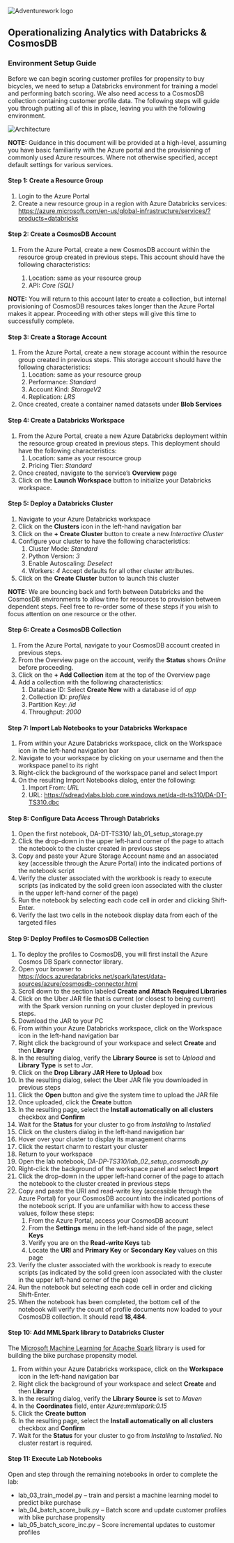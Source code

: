 
![Adventurework logo](/images/AdventureWorks_logo.png)

## Operationalizing Analytics with Databricks & CosmosDB

### Environment Setup Guide

Before we can begin scoring customer profiles for propensity to buy bicycles, we need to setup a Databricks environment for training a model and performing batch scoring.  We also need access to a CosmosDB collection containing customer profile data.  The following steps will guide you through putting all of this in place, leaving you with the following environment.

![Architecture](/images/architecture.png)

**NOTE:** Guidance in this document will be provided at a high-level, assuming you have basic familiarity with the Azure portal and the provisioning of commonly used Azure resources. Where not otherwise specified, accept default settings for various services.

#### Step 1: Create a Resource Group

1. Login to the Azure Portal
2. Create a new resource group in a region with Azure Databricks services: https://azure.microsoft.com/en-us/global-infrastructure/services/?products=databricks

#### Step 2: Create a CosmosDB Account

1. From the Azure Portal, create a new CosmosDB account within the resource group created in previous steps.  This account should have the following characteristics:  

    1. Location: same as your resource group
    2. API: *Core (SQL)*  

**NOTE:** You will return to this account later to create a collection, but internal provisioning of CosmosDB resources takes longer than the Azure Portal makes it appear. Proceeding with other steps will give this time to successfully complete.

#### Step 3: Create a Storage Account

1. From the Azure Portal, create a new storage account within the resource group created in previous steps. This storage account should have the following characteristics:
    1. Location: same as your resource group  
    2. Performance: *Standard*  
    3. Account Kind: *StorageV2*  
    4. Replication: *LRS*  
2. Once created, create a container named datasets under **Blob Services**

#### Step 4: Create a Databricks Workspace

1. From the Azure Portal, create a new Azure Databricks deployment within the resource group created in previous steps. This deployment should have the following characteristics:
    1. Location: same as your resource group
    2. Pricing Tier: *Standard*
2. Once created, navigate to the service’s **Overview** page
3. Click on the **Launch Workspace** button to initialize your Databricks workspace.

#### Step 5: Deploy a Databricks Cluster

1. Navigate to your Azure Databricks workspace
2. Click on the **Clusters** icon in the left-hand navigation bar
3. Click on the **+ Create Cluster** button to create a new *Interactive Cluster*
4. Configure your cluster to have the following characteristics:
    1. Cluster Mode: *Standard*
    2. Python Version: *3*
    3. Enable Autoscaling: *Deselect*
    4. Workers: *4*
Accept defaults for all other cluster attributes.
5. Click on the **Create Cluster** button to launch this cluster

**NOTE:** We are bouncing back and forth between Databricks and the CosmosDB environments to allow time for resources to provision between dependent steps.  Feel free to re-order some of these steps if you wish to focus attention on one resource or the other.

#### Step 6: Create a CosmosDB Collection

1. From the Azure Portal, navigate to your CosmosDB account created in previous steps.
2. From the Overview page on the account, verify the **Status** shows *Online* before proceeding.
3. Click on the **+ Add Collection** item at the top of the Overview page
4. Add a collection with the following characteristics:
    1. Database ID: Select **Create New** with a database id of *app*
    2. Collection ID: *profiles*
    3. Partition Key: */id*
    4. Throughput: *2000*

#### Step 7: Import Lab Notebooks to your Databricks Workspace

1. From within your Azure Databricks workspace, click on the Workspace icon in the left-hand navigation bar
2. Navigate to your workspace by clicking on your username and then the workspace panel to its right
3. Right-click the background of the workspace panel and select Import
4. On the resulting Import Notebooks dialog, enter the following:
    1. Import From: *URL*
    2. URL: https://sdreadylabs.blob.core.windows.net/da-dt-ts310/DA-DT-TS310.dbc

#### Step 8: Configure Data Access Through Databricks

1. Open the first notebook, DA-DT-TS310/ lab_01_setup_storage.py
2. Click the drop-down in the upper left-hand corner of the page to attach the notebook to the cluster created in previous steps
3. Copy and paste your Azure Storage Account name and an associated key (accessible through the Azure Portal) into the indicated portions of the notebook script
4. Verify the cluster associated with the workbook is ready to execute scripts (as indicated by the solid green icon associated with the cluster in the upper left-hand corner of the page)
5. Run the notebook by selecting each code cell in order and clicking Shift-Enter.
6. Verify the last two cells in the notebook display data from each of the targeted files

#### Step 9: Deploy Profiles to CosmosDB Collection

1. To deploy the profiles to CosmosDB, you will first install the Azure Cosmos DB Spark connector library.
2. Open your browser to https://docs.azuredatabricks.net/spark/latest/data-sources/azure/cosmosdb-connector.html
3. Scroll down to the section labeled **Create and Attach Required Libraries**
4. Click on the Uber JAR file that is current (or closest to being current) with the Spark version running on your cluster deployed in previous steps.
5. Download the JAR to your PC
6. From within your Azure Databricks workspace, click on the Workspace icon in the left-hand navigation bar
7. Right click the background of your workspace and select **Create** and then **Library**
8. In the resulting dialog, verify the **Library Source** is set to *Upload* and **Library Type** is set to *Jar*.
9. Click on the **Drop Library JAR Here to Upload** box
10. In the resulting dialog, select the Uber JAR file you downloaded in previous steps
11. Click the **Open** button and give the system time to upload the JAR file
12. Once uploaded, click the **Create** button
13. In the resulting page, select the **Install automatically on all clusters** checkbox and **Confirm**
14. Wait for the **Status** for your cluster to go from *Installing* to *Installed*
15. Click on the clusters dialog in the left-hand navigation bar
16. Hover over your cluster to display its management charms
17. Click the restart charm to restart your cluster
18. Return to your workspace
19. Open the lab notebook, *DA-DP-TS310/lab_02_setup_cosmosdb.py*
20. Right-click the background of the workspace panel and select **Import**
21. Click the drop-down in the upper left-hand corner of the page to attach the notebook to the cluster created in previous steps
22. Copy and paste the URI and read-write key (accessible through the Azure Portal) for your CosmosDB account into the indicated portions of the notebook script. If you are unfamiliar with how to access these values, follow these steps:
    1. From the Azure Portal, access your CosmosDB account
    2. From the **Settings** menu in the left-hand side of the page, select **Keys**
    3. Verify you are on the **Read-write Keys** tab
    4. Locate the **URI** and **Primary Key** or **Secondary Key** values on this page
23. Verify the cluster associated with the workbook is ready to execute scripts (as indicated by the solid green icon associated with the cluster in the upper left-hand corner of the page)
24. Run the notebook but selecting each code cell in order and clicking Shift-Enter.
25. When the notebook has been completed, the bottom cell of the notebook will verify the count of profile documents now loaded to your CosmosDB collection. It should read **18,484**.

#### Step 10: Add MMLSpark library to Databricks Cluster

The [Microsoft Machine Learning for Apache Spark](https://github.com/Azure/mmlspark/) library is used for building the bike purchase propensity model.

1. From within your Azure Databricks workspace, click on the **Workspace** icon in the left-hand navigation bar
2. Right click the background of your workspace and select **Create** and then **Library**
3. In the resulting dialog, verify the **Library Source** is set to *Maven*
4. In the **Coordinates** field, enter *Azure:mmlspark:0.15*
5. Click the **Create button**
6. In the resulting page, select the **Install automatically on all clusters** checkbox and **Confirm**
7. Wait for the **Status** for your cluster to go from *Installing* to *Installed*. No cluster restart is required.

#### Step 11: Execute Lab Notebooks

Open and step through the remaining notebooks in order to complete the lab:
- lab_03_train_model.py – train and persist a machine learning model to predict bike purchase
- lab_04_batch_score_bulk.py – Batch score and update customer profiles with bike purchase propensity
- lab_05_batch_score_inc.py – Score incremental updates to customer profiles

